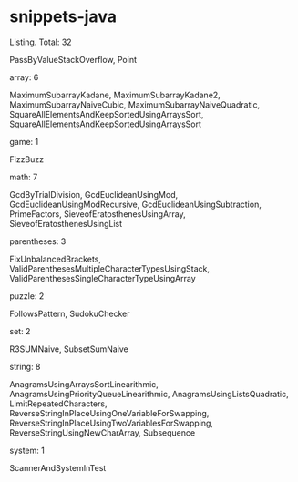 snippets-java
=============

Listing. Total: 32


PassByValueStackOverflow, Point


array: 6

MaximumSubarrayKadane, MaximumSubarrayKadane2, MaximumSubarrayNaiveCubic, MaximumSubarrayNaiveQuadratic, 
SquareAllElementsAndKeepSortedUsingArraysSort, SquareAllElementsAndKeepSortedUsingArraysSort


game: 1

FizzBuzz


math: 7

GcdByTrialDivision, GcdEuclideanUsingMod, GcdEuclideanUsingModRecursive, GcdEuclideanUsingSubtraction, 
PrimeFactors, SieveofEratosthenesUsingArray, SieveofEratosthenesUsingList


parentheses: 3

FixUnbalancedBrackets, ValidParenthesesMultipleCharacterTypesUsingStack, ValidParenthesesSingleCharacterTypeUsingArray


puzzle: 2

FollowsPattern, SudokuChecker


set: 2

R3SUMNaive, SubsetSumNaive


string: 8

AnagramsUsingArraysSortLinearithmic, AnagramsUsingPriorityQueueLinearithmic, AnagramsUsingListsQuadratic, LimitRepeatedCharacters, 
ReverseStringInPlaceUsingOneVariableForSwapping, ReverseStringInPlaceUsingTwoVariablesForSwapping, 
ReverseStringUsingNewCharArray, Subsequence


system: 1

ScannerAndSystemInTest



